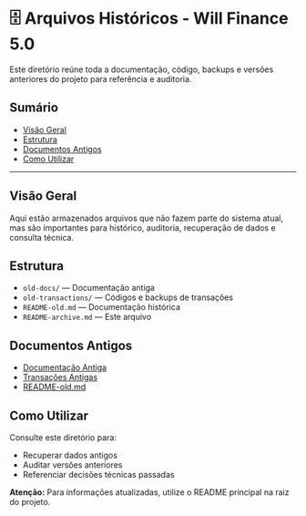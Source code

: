 
# 🗄️ Arquivos Históricos - Will Finance 5.0

Este diretório reúne toda a documentação, código, backups e versões anteriores do projeto para referência e auditoria.

## Sumário
- [Visão Geral](#visão-geral)
- [Estrutura](#estrutura)
- [Documentos Antigos](#documentos-antigos)
- [Como Utilizar](#como-utilizar)

---

## Visão Geral
Aqui estão armazenados arquivos que não fazem parte do sistema atual, mas são importantes para histórico, auditoria, recuperação de dados e consulta técnica.

## Estrutura
- `old-docs/` — Documentação antiga
- `old-transactions/` — Códigos e backups de transações
- `README-old.md` — Documentação histórica
- `README-archive.md` — Este arquivo

## Documentos Antigos
- [Documentação Antiga](old-docs/)
- [Transações Antigas](old-transactions/)
- [README-old.md](README-old.md)

## Como Utilizar
Consulte este diretório para:
- Recuperar dados antigos
- Auditar versões anteriores
- Referenciar decisões técnicas passadas

**Atenção:** Para informações atualizadas, utilize o README principal na raiz do projeto.

